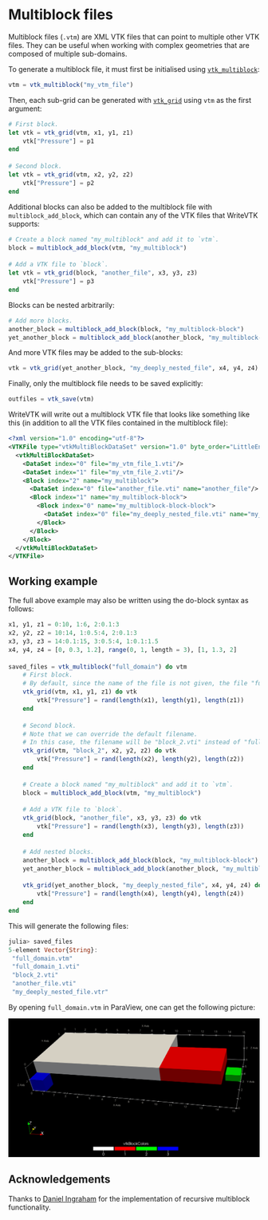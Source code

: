 # Multiblock files

Multiblock files (`.vtm`) are XML VTK files that can point to multiple other VTK
files.
They can be useful when working with complex geometries that are composed of
multiple sub-domains.

To generate a multiblock file, it must first be initialised using [`vtk_multiblock`](@ref):

``` julia
vtm = vtk_multiblock("my_vtm_file")
```

Then, each sub-grid can be generated with [`vtk_grid`](@ref) using `vtm`
as the first argument:

``` julia
# First block.
let vtk = vtk_grid(vtm, x1, y1, z1)
    vtk["Pressure"] = p1
end

# Second block.
let vtk = vtk_grid(vtm, x2, y2, z2)
    vtk["Pressure"] = p2
end
```

Additional blocks can also be added to the multiblock file with
`multiblock_add_block`, which can contain any of the VTK files that WriteVTK
supports:

```julia
# Create a block named "my_multiblock" and add it to `vtm`.
block = multiblock_add_block(vtm, "my_multiblock")

# Add a VTK file to `block`.
let vtk = vtk_grid(block, "another_file", x3, y3, z3)
    vtk["Pressure"] = p3
end
```

Blocks can be nested arbitrarily:

```julia
# Add more blocks.
another_block = multiblock_add_block(block, "my_multiblock-block")
yet_another_block = multiblock_add_block(another_block, "my_multiblock-block-block")
```

And more VTK files may be added to the sub-blocks:

```julia
vtk = vtk_grid(yet_another_block, "my_deeply_nested_file", x4, y4, z4)
```

Finally, only the multiblock file needs to be saved explicitly:

``` julia
outfiles = vtk_save(vtm)
```

WriteVTK will write out a multiblock VTK file that looks like something like this (in addition to all the VTK files contained in the multiblock file):

```xml
<?xml version="1.0" encoding="utf-8"?>
<VTKFile type="vtkMultiBlockDataSet" version="1.0" byte_order="LittleEndian">
  <vtkMultiBlockDataSet>
    <DataSet index="0" file="my_vtm_file_1.vti"/>
    <DataSet index="1" file="my_vtm_file_2.vti"/>
    <Block index="2" name="my_multiblock">
      <DataSet index="0" file="another_file.vti" name="another_file"/>
      <Block index="1" name="my_multiblock-block">
        <Block index="0" name="my_multiblock-block-block">
          <DataSet index="0" file="my_deeply_nested_file.vti" name="my_deeply_nested_file"/>
        </Block>
      </Block>
    </Block>
  </vtkMultiBlockDataSet>
</VTKFile>
```

## Working example

The full above example may also be written using the do-block syntax as follows:

```julia
x1, y1, z1 = 0:10, 1:6, 2:0.1:3
x2, y2, z2 = 10:14, 1:0.5:4, 2:0.1:3
x3, y3, z3 = 14:0.1:15, 3:0.5:4, 1:0.1:1.5
x4, y4, z4 = [0, 0.3, 1.2], range(0, 1, length = 3), [1, 1.3, 2]

saved_files = vtk_multiblock("full_domain") do vtm
    # First block.
    # By default, since the name of the file is not given, the file "full_domain_1.vti" will be saved.
    vtk_grid(vtm, x1, y1, z1) do vtk
        vtk["Pressure"] = rand(length(x1), length(y1), length(z1))
    end

    # Second block.
    # Note that we can override the default filename.
    # In this case, the filename will be "block_2.vti" instead of "full_domain_2.vti".
    vtk_grid(vtm, "block_2", x2, y2, z2) do vtk
        vtk["Pressure"] = rand(length(x2), length(y2), length(z2))
    end

    # Create a block named "my_multiblock" and add it to `vtm`.
    block = multiblock_add_block(vtm, "my_multiblock")

    # Add a VTK file to `block`.
    vtk_grid(block, "another_file", x3, y3, z3) do vtk
        vtk["Pressure"] = rand(length(x3), length(y3), length(z3))
    end

    # Add nested blocks.
    another_block = multiblock_add_block(block, "my_multiblock-block")
    yet_another_block = multiblock_add_block(another_block, "my_multiblock-block-block")

    vtk_grid(yet_another_block, "my_deeply_nested_file", x4, y4, z4) do vtk
        vtk["Pressure"] = rand(length(x4), length(y4), length(z4))
    end
end
```

This will generate the following files:
```julia
julia> saved_files
5-element Vector{String}:
 "full_domain.vtm"
 "full_domain_1.vti"
 "block_2.vti"
 "another_file.vti"
 "my_deeply_nested_file.vtr"
```

By opening `full_domain.vtm` in ParaView, one can get the following picture:

![Visualisation of multiblock file.](multiblock.png)

## Acknowledgements

Thanks to [Daniel Ingraham](https://github.com/dingraha) for the implementation
of recursive multiblock functionality.
